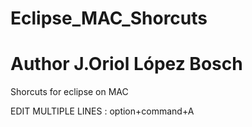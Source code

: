 # Eclipse_MAC_Shorcuts
# Author J.Oriol López Bosch

Shorcuts for eclipse on MAC


EDIT MULTIPLE LINES : option+command+A
